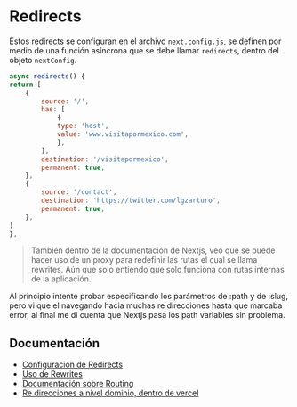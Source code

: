 # Redirects

Estos redirects se configuran en el archivo `next.config.js`, se definen por medio de una función asíncrona que se debe llamar `redirects`, dentro del objeto `nextConfig`.

```javascript
async redirects() {
return [
    {
        source: '/',
        has: [
            {
            type: 'host',
            value: 'www.visitapormexico.com',
            },
        ],
        destination: '/visitapormexico',
        permanent: true,
    },
    {
        source: '/contact',
        destination: 'https://twitter.com/lgzarturo',
        permanent: true,
    },
]
},
```

> También dentro de la documentación de Nextjs, veo que se puede hacer uso de un proxy para redefinir las rutas el cual se llama rewrites. Aún que solo entiendo que solo funciona con rutas internas de la aplicación.

Al principio intente probar especificando los parámetros de :path y de :slug, pero vi que el navegando hacia muchas re direcciones hasta que marcaba error, al final me di cuenta que Nextjs pasa los path variables sin problema.

## Documentación

- [Configuración de Redirects](https://nextjs.org/docs/api-reference/next.config.js/redirects)
- [Uso de Rewrites](https://nextjs.org/docs/api-reference/next.config.js/rewrites)
- [Documentación sobre Routing](https://nextjs.org/docs/routing/introduction)
- [Re direcciones a nivel dominio, dentro de vercel](https://vercel.com/guides/does-vercel-support-permanent-redirects)
